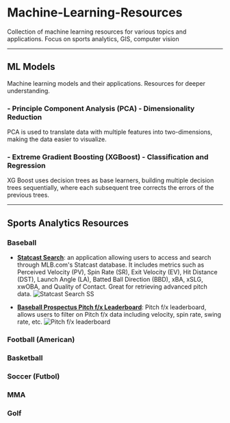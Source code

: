 # Machine-Learning-Resources
Collection of machine learning resources for various topics and applications. Focus on sports analytics, GIS, computer vision

-----------
## **ML Models**
Machine learning models and their applications. Resources for deeper understanding. 

### - Principle Component Analysis (PCA) - Dimensionality Reduction
PCA is used to translate data with multiple features into two-dimensions, making the data easier to visualize.

### - Extreme Gradient Boosting (XGBoost) - Classification and Regression
XG Boost uses decision trees as base learners, building multiple decision trees sequentially, where each subsequent tree corrects the errors of the previous trees. 

----------

## **Sports Analytics Resources**

### Baseball
- [**Statcast Search**](https://baseballsavant.mlb.com/statcast_search): an application allowing users to access and search through MLB.com's Statcast database. It includes metrics such as Perceived Velocity (PV), Spin Rate (SR), Exit Velocity (EV), Hit Distance (DST), Launch Angle (LA), Batted Ball Direction (BBD), xBA, xSLG, xwOBA, and Quality of Contact. Great for retrieving advanced pitch data.
![Statcast Search SS](https://github.com/chasediaz6/Machine-Learning-Resources/assets/52427910/10bd907c-e3ce-4a9f-8cba-5452356ad4eb)

- [**Baseball Prospectus Pitch f/x Leaderboard**](https://baseballsavant.mlb.com/statcast_search): Pitch f/x leaderboard, allows users to filter on Pitch f/x data including velocity, spin rate, swing rate, etc.
![Pitch f/x leaderboard](https://github.com/chasediaz6/Machine-Learning-Resources/assets/52427910/c292ba64-e0eb-4792-8687-6ff1a4168e0e)

### Football (American)

### Basketball

### Soccer (Futbol)

### MMA

### Golf

